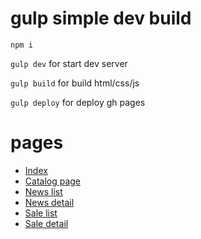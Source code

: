 # gulp simple dev build

`npm i`

`gulp dev` for start dev server

`gulp build` for build html/css/js

`gulp deploy` for deploy gh pages

# pages

-  [Index](https://onepo1ntfive.github.io/florencia-html/)
-  [Catalog page](https://onepo1ntfive.github.io/florencia-html/catalog-page.html)
-  [News list](https://onepo1ntfive.github.io/florencia-html/news-list.html)
-  [News detail](https://onepo1ntfive.github.io/florencia-html/news-detail.html)
-  [Sale list](https://onepo1ntfive.github.io/florencia-html/sale-list.html)
-  [Sale detail](https://onepo1ntfive.github.io/florencia-html/sale-detail.html)
